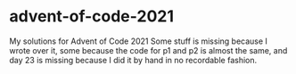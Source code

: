 # advent-of-code-2021
My solutions for Advent of Code 2021
Some stuff is missing because I wrote over it, some because the code for p1 and p2 is almost the same, and day 23 is missing because I did it by hand in no recordable fashion.
